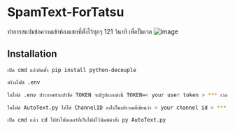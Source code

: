 # SpamText-ForTatsu
ทำการสแปมข้อความเข้าห้องแชทที่ตั้งไว้ทุกๆ 121 วินาที เพื่อปั้มเวล
![image](https://user-images.githubusercontent.com/41195318/132437285-bf881073-1d51-425b-8c37-bf52549bba0d.png)

## Installation
```
เปิด cmd แล้วติดตั้ง pip install python-decouple
```

```sh
สร้างไฟล์ .env 
```

```sh
ในไฟล์ .env ประกาศตัวแปรชื่อ TOKEN จะมีรูปแบบดังนี้ TOKEN=< your user token > *** เวลาใส่ข้อมูลจริงๆไม่ต้องมี < > ***
```

```sh
ในไฟล์ AutoText.py ให้ใส่ ChannelID ลงไปในบริเวณที่เขียนว่า < your channel id > *** เวลาใส่ข้อมูลจริงๆไม่ต้องมี < > ***
```

```sh
เปิด cmd แล้ว cd ไปยังโฟลเดอร์ที่เก็บไฟล์ไว้พิมพ์คำสั่ง py AutoText.py
```
